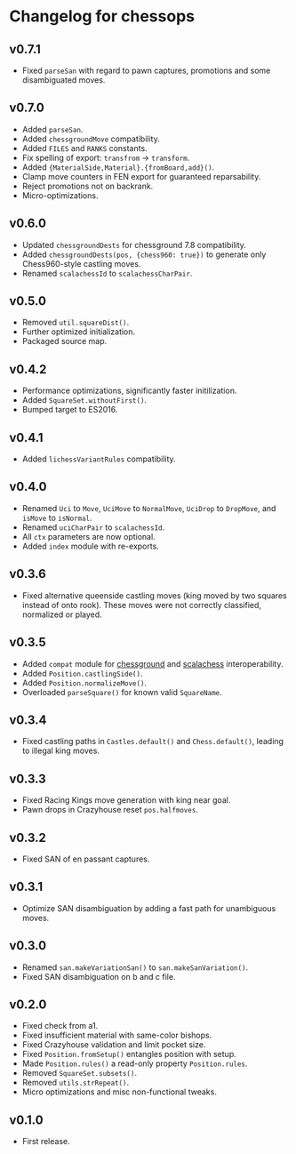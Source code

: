 Changelog for chessops
======================

v0.7.1
------

* Fixed `parseSan` with regard to pawn captures, promotions and some
  disambiguated moves.

v0.7.0
------

* Added `parseSan`.
* Added `chessgroundMove` compatibility.
* Added `FILES` and `RANKS` constants.
* Fix spelling of export: `transfrom` -> `transform`.
* Added `{MaterialSide,Material}.{fromBoard,add}()`.
* Clamp move counters in FEN export for guaranteed reparsability.
* Reject promotions not on backrank.
* Micro-optimizations.

v0.6.0
------

* Updated `chessgroundDests` for chessground 7.8 compatibility.
* Added `chessgroundDests(pos, {chess960: true})` to generate only
  Chess960-style castling moves.
* Renamed `scalachessId` to `scalachessCharPair`.

v0.5.0
------

* Removed `util.squareDist()`.
* Further optimized initialization.
* Packaged source map.

v0.4.2
------

* Performance optimizations, significantly faster initilization.
* Added `SquareSet.withoutFirst()`.
* Bumped target to ES2016.

v0.4.1
------

* Added `lichessVariantRules` compatibility.

v0.4.0
------

* Renamed `Uci` to `Move`, `UciMove` to `NormalMove`, `UciDrop` to `DropMove`,
  and `isMove` to `isNormal`.
* Renamed `uciCharPair` to `scalachessId`.
* All `ctx` parameters are now optional.
* Added `index` module with re-exports.

v0.3.6
------

* Fixed alternative queenside castling moves (king moved by two squares instead
  of onto rook). These moves were not correctly classified, normalized or
  played.

v0.3.5
------

* Added `compat` module for
  [chessground](https://github.com/ornicar/chessground) and
  [scalachess](https://github.com/ornicar/scalachess) interoperability.
* Added `Position.castlingSide()`.
* Added `Position.normalizeMove()`.
* Overloaded `parseSquare()` for known valid `SquareName`.

v0.3.4
------

* Fixed castling paths in `Castles.default()` and `Chess.default()`, leading
  to illegal king moves.

v0.3.3
------

* Fixed Racing Kings move generation with king near goal.
* Pawn drops in Crazyhouse reset `pos.halfmoves`.

v0.3.2
------

* Fixed SAN of en passant captures.

v0.3.1
------

* Optimize SAN disambiguation by adding a fast path for unambiguous moves.

v0.3.0
------

* Renamed `san.makeVariationSan()` to `san.makeSanVariation()`.
* Fixed SAN disambiguation on b and c file.

v0.2.0
------

* Fixed check from a1.
* Fixed insufficient material with same-color bishops.
* Fixed Crazyhouse validation and limit pocket size.
* Fixed `Position.fromSetup()` entangles position with setup.
* Made `Position.rules()` a read-only property `Position.rules`.
* Removed `SquareSet.subsets()`.
* Removed `utils.strRepeat()`.
* Micro optimizations and misc non-functional tweaks.

v0.1.0
------

* First release.
